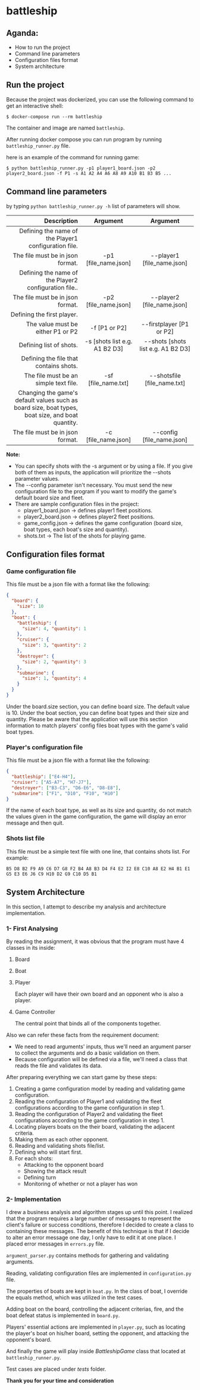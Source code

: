 # battleship

## Aganda:
- How to run the project
- Command line parameters
- Configuration files format
- System architecture

## Run the project
Because the project was dockerized, you can use the following command to get an interactive shell:
 
 `$ docker-compose run --rm battleship`
 
 The container and image are named `battleship`.
 
 After running docker compose you can run program by running `battleship_runner.py` file.
 
 here is an example of the command for running game:
 
 `$ python battleship_runner.py -p1 player1_board.json -p2 player2_board.json -f P1 -s A1 A2 A4 A6 A8 A9 A10 B1 B3 B5 ...`
 
 ## Command line parameters
 by typing  `python battleship_runner.py -h` list of parameters will show.
 
 |Description |Argument |Argument |
 |----------: |:-------:| :-------:|
 |Defining the name of the Player1 configuration file.
 The file must be in json format.| -p1 [file_name.json]| --player1 [file_name.json]|
|Defining the name of the Player2 configuration file..
The file must be in json format. | -p2 [file_name.json]| --player2 [file_name.json]|
|Defining the first player.
The value must be either P1 or P2| -f [P1 or P2] | --firstplayer [P1 or P2]|
|Defining list of shots. | -s [shots list e.g. A1 B2 D3]| --shots [shots list e.g. A1 B2 D3]|
|Defining the file that contains shots.
The file must be an simple text file.| -sf [file_name.txt]| --shotsfile [file_name.txt]|
|Changing the game's default values such as board size, boat types, boat size, and boat quantity.
The file must be in json format.| -c [file_name.json] | --config [file_name.json]|
 
**Note:**
- You can specify shots with the -s argument or by using a file.
If you give both of them as inputs, the application will prioritize the --shots parameter values.
- The --config parameter isn't necessary.
You must send the new configuration file to the program if you want to modify the game's default board size and fleet.
- There are sample configuration files in the project:
    - player1_board.json -> defines player1 fleet positions.
    - player2_board.json -> defines player2 fleet positions.
    - game_config.json -> defines the game configuration (board size, boat types, each boat's size and quantity).
    - shots.txt -> The list of the shots for playing game.

## Configuration files format
### Game configuration file
This file must be a json file with a format like the following:
```json
{
  "board": {
    "size": 10
  },
  "boat": {
    "battleship": {
      "size": 4, "quantity": 1
    },
    "cruiser": {
      "size": 3, "quantity": 2
    },
    "destroyer": {
      "size": 2, "quantity": 3
    },
    "submarine": {
      "size": 1, "quantity": 4
    }
  }
}
```

Under the board.size section, you can define board size. The default value is 10.
Under the boat section, you can define boat types and their size and quantity.
Please be aware that the application will use this section information to match players' config files boat types with the game's valid boat types.

### Player's configuration file
This file must be a json file with a format like the following:
```json
{
  "battleship": ["E4-H4"],
  "cruiser": ["A5-A7", "H7-J7"],
  "destroyer": ["B3-C3", "D6-E6", "D8-E8"],
  "submarine": ["F1", "D10", "F10", "H10"]
}
```
If the name of each boat type, as well as its size and quantity, do not match the values given in the game configuration, the game will display an error message and then quit.

### Shots list file
This file must be a simple text file with one line, that contains shots list. For example:
```
B5 D8 B2 F9 A9 C6 D7 G8 F2 B4 A8 B3 D4 F4 E2 I2 E8 C10 A8 E2 H4 B1 E1 G5 E3 E6 J6 C9 H10 D2 G9 C10 D5 B1
```

## System Architecture
In this section, I attempt to describe my analysis and architecture implementation.

### 1- First Analysing
By reading the assignment, it was obvious that the program must have 4 classes in its inside:
1. Board
2. Boat
3. Player

    Each player will have their own board and an opponent who is also a player.
4. Game Controller

    The central point that binds all of the components together.

Also we can refer these facts from the requirement document:
* We need to read arguments' inputs, thus we'll need an argument parser to collect the arguments and do a basic validation on them.
* Because configuration will be defined via a file, we'll need a class that reads the file and validates its data.

After preparing everything we can start game by these steps:
1. Creating a game configuration model by reading and validating game configuration.
2. Reading the configuration of Player1 and validating the fleet configurations according to the game configuration in step 1.
3. Reading the configuration of Player2 and validating the fleet configurations according to the game configuration in step 1.
4. Locating players boats on the their board, validating the adjacent criteria.
5. Making them as each other opponent.
6. Reading and validating shots file/list.
7. Defining who will start first.
8. For each shots:
    - Attacking to the opponent board
    - Showing the attack result
    - Defining turn
    - Monitoring of whether or not a player has won

### 2- Implementation
I drew a business analysis and algorithm stages up until this point.
I realized that the program requires a large number of messages to represent the client's failure or success conditions, 
therefore I decided to create a class to containing these messages.
The benefit of this technique is that if I decide to alter an error message one day, I only have to edit it at one place.
I placed error messages in `errors.py` file.

`argument_parser.py` contains methods for gathering and validating arguments.

Reading, validating configuration files are implemented in `configuration.py` file.

The properties of boats are kept in `boat.py`. In the class of boat, I override the equals method, which was utilized in the test cases.

Adding boat on the board, controlling the adjacent criterias, fire, and the boat defeat status is implemented in `board.py`.

Players' essential actions are implemented in `player.py`, such as locating the player's boat on his/her board, setting the opponent, and attacking the opponent's board.

And finally the game will play inside _BattleshipGame_ class that located at `battleship_runner.py`.

Test cases are placed under _tests_ folder.

**Thank you for your time and consideration**
